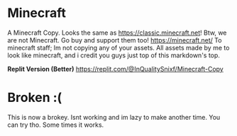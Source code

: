 # Minecraft
A Minecraft Copy. Looks the same as https://classic.minecraft.net!
Btw, we are not Minecraft. Go buy and support them too! https://minecraft.net/
To minecraft staff;
Im not copying any of your assets. All assets made by me to look like minecraft, and i credit you guys just top of this markdown's top.


****Replit Version (Better)****
https://replit.com/@InQualitySnixf/Minecraft-Copy

# Broken :(
This is now a brokey. Isnt working and im lazy to make another time. You can try tho. Some times it works.
